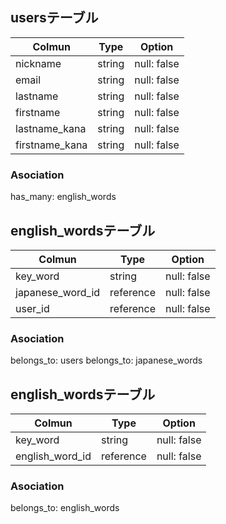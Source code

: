 ## usersテーブル
|Colmun|Type|Option|
|------|----|------|
|nickname|string|null: false|
|email|string|null: false|
|lastname|string|null: false|
|firstname|string|null: false|
|lastname_kana|string|null: false|
|firstname_kana|string|null: false|

### Asociation
has_many: english_words


## english_wordsテーブル
|Colmun|Type|Option|
|------|----|------|
|key_word|string|null: false|
|japanese_word_id|reference|null: false|
|user_id|reference|null: false|

### Asociation
belongs_to: users
belongs_to: japanese_words


## english_wordsテーブル
|Colmun|Type|Option|
|------|----|------|
|key_word|string|null: false|
|english_word_id|reference|null: false|

### Asociation
belongs_to: english_words